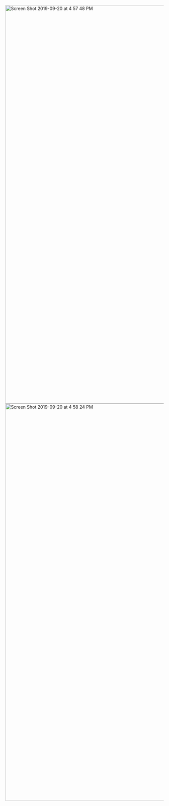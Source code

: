 




<img width="1268" alt="Screen Shot 2019-09-20 at 4 57 48 PM" src="https://user-images.githubusercontent.com/47356515/65332739-eba5d780-dbc7-11e9-9c6a-b62c7d587efd.png">
<img width="1264" alt="Screen Shot 2019-09-20 at 4 58 24 PM" src="https://user-images.githubusercontent.com/47356515/65332740-ec3e6e00-dbc7-11e9-8a3e-36dd6f0396cd.png">
